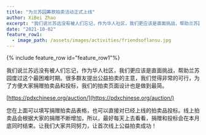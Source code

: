```yaml
---
title: "为兰苏园筹款拍卖活动正式上线"
author: XiBei Zhao
excerpt: "我们说兰苏远没有被人们忘记，作为华人社区，我们更应该是直面挑战，帮助兰苏园度过这个最困难时期。很多群友提出公益拍卖的主意，我们觉得非常的可行，为了方便大家捐赠拍卖品和投标，我们的拍卖页面设计也是做到最简。"
date: "2021-10-02"
feature_row1:
  - image_path: /assets/images/activities/friendsoflansu.jpg
---
```


{% include feature_row id="feature_row1"%}

我们说兰苏远没有被人们忘记，作为华人社区，我们更应该是直面挑战，帮助兰苏园度过这个最困难时期。很多群友提出公益拍卖的主意，我们觉得非常的可行，为了方便大家捐赠拍卖品和投标，我们的拍卖页面设计也是做到最简。

[https://pdxchinese.org/auction/](https://pdxchinese.org/auction/)

您在上面可以填写捐赠拍卖品表格，也可以直接对已经上线的拍卖品投标。线上拍卖品会根据大家的捐赠不断增加，所以，最好每天上去看看，捐赠和投标会在本月底同时结束。让我们大家共同努力，让首次线上公益拍卖成功！
